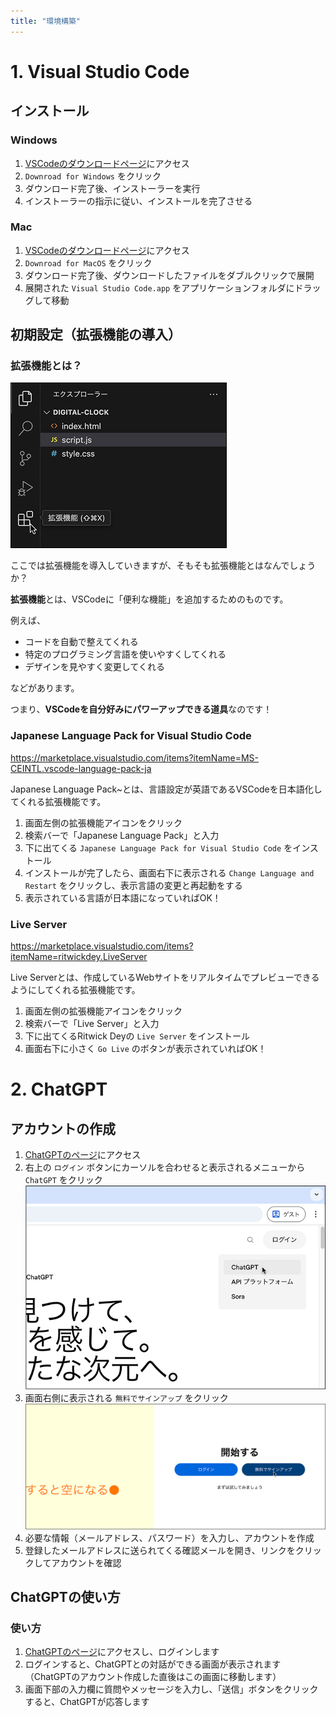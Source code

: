 ```yaml
---
title: "環境構築"
---
```


# 1. Visual Studio Code

## インストール

### Windows

1. [VSCodeのダウンロードページ](https://code.visualstudio.com/)にアクセス
2. `Downroad for Windows` をクリック
3. ダウンロード完了後、インストーラーを実行
4. インストーラーの指示に従い、インストールを完了させる

### Mac

1. [VSCodeのダウンロードページ](https://code.visualstudio.com/)にアクセス
2. `Downroad for MacOS` をクリック
3. ダウンロード完了後、ダウンロードしたファイルをダブルクリックで展開
4. 展開された `Visual Studio Code.app` をアプリケーションフォルダにドラッグして移動

## 初期設定（拡張機能の導入）

### 拡張機能とは？

![](/images/nagoya2025/extension.png)

ここでは拡張機能を導入していきますが、そもそも拡張機能とはなんでしょうか？  

**拡張機能**とは、VSCodeに「便利な機能」を追加するためのものです。

例えば、  

- コードを自動で整えてくれる
- 特定のプログラミング言語を使いやすくしてくれる
- デザインを見やすく変更してくれる  

などがあります。  

つまり、**VSCodeを自分好みにパワーアップできる道具**なのです！

### Japanese Language Pack for Visual Studio Code

https://marketplace.visualstudio.com/items?itemName=MS-CEINTL.vscode-language-pack-ja

Japanese Language Pack~とは、言語設定が英語であるVSCodeを日本語化してくれる拡張機能です。

1. 画面左側の拡張機能アイコンをクリック
2. 検索バーで「Japanese Language Pack」と入力
3. 下に出てくる `Japanese Language Pack for Visual Studio Code` をインストール
4. インストールが完了したら、画面右下に表示される `Change Language and Restart` をクリックし、表示言語の変更と再起動をする
5. 表示されている言語が日本語になっていればOK！

### Live Server

https://marketplace.visualstudio.com/items?itemName=ritwickdey.LiveServer

Live Serverとは、作成しているWebサイトをリアルタイムでプレビューできるようにしてくれる拡張機能です。

1. 画面左側の拡張機能アイコンをクリック
2. 検索バーで「Live Server」と入力
3. 下に出てくるRitwick Deyの `Live Server` をインストール
4. 画面右下に小さく `Go Live` のボタンが表示されていればOK！

# 2. ChatGPT

## アカウントの作成

1. [ChatGPTのページ](https://openai.com/ja-JP/chatgpt/overview/)にアクセス
2. 右上の `ログイン` ボタンにカーソルを合わせると表示されるメニューから `ChatGPT` をクリック
![](/images/nagoya2025/chatgpt-setup-1.png)
3. 画面右側に表示される `無料でサインアップ` をクリック
![](/images/nagoya2025/chatgpt-setup-2.png)
4. 必要な情報（メールアドレス、パスワード）を入力し、アカウントを作成
5. 登録したメールアドレスに送られてくる確認メールを開き、リンクをクリックしてアカウントを確認

## ChatGPTの使い方

### 使い方

1. [ChatGPTのページ](https://openai.com/ja-JP/chatgpt/overview/)にアクセスし、ログインします
2. ログインすると、ChatGPTとの対話ができる画面が表示されます
   （ChatGPTのアカウント作成した直後はこの画面に移動します）
3. 画面下部の入力欄に質問やメッセージを入力し、「送信」ボタンをクリックすると、ChatGPTが応答します

